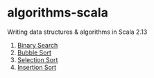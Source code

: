 # algorithms-scala

Writing data structures & algorithms in Scala 2.13

1. [Binary Search](./src/main/scala/example/BinarySearch.scala)
1. [Bubble Sort](./src/main/scala/example/BubbleSort.scala)
1. [Selection Sort](./src/test/scala/example/SelectionSortSpec.scala)
1. [Insertion Sort](./src/test/scala/example/InsertionSortSpec.scala)
